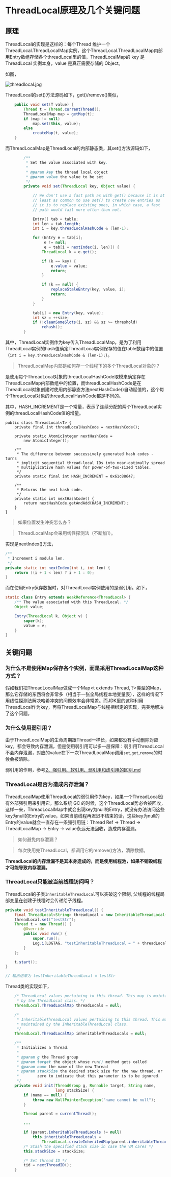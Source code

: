 # ThreadLocal原理及几个关键问题

## 原理
ThreadLocal的实现是这样的：每个Thread 维护一个 ThreadLocal.ThreadLocalMap实例，这个ThreadLocal.ThreadLocalMap内部用Entry数组存储各个threadLocal里的值，ThreadLocalMap的 key 是 ThreadLocal 实例本身，value 是真正需要存储的 Object。

如图，

![threadlocal.jpg](threadlocal.jpg)

ThreadLocal的set()方法源码如下，get()/remove()类似，

```java
    public void set(T value) {
        Thread t = Thread.currentThread();
        ThreadLocalMap map = getMap(t);
        if (map != null)
            map.set(this, value);
        else
            createMap(t, value);
    }
```

而ThreadLocalMap是ThreadLocal的内部静态类，其set()方法源码如下，

```java
        /**
         * Set the value associated with key.
         *
         * @param key the thread local object
         * @param value the value to be set
         */
        private void set(ThreadLocal key, Object value) {

            // We don't use a fast path as with get() because it is at
            // least as common to use set() to create new entries as
            // it is to replace existing ones, in which case, a fast
            // path would fail more often than not.

            Entry[] tab = table;
            int len = tab.length;
            int i = key.threadLocalHashCode & (len-1);

            for (Entry e = tab[i];
                 e != null;
                 e = tab[i = nextIndex(i, len)]) {
                ThreadLocal k = e.get();

                if (k == key) {
                    e.value = value;
                    return;
                }

                if (k == null) {
                    replaceStaleEntry(key, value, i);
                    return;
                }
            }

            tab[i] = new Entry(key, value);
            int sz = ++size;
            if (!cleanSomeSlots(i, sz) && sz >= threshold)
                rehash();
        }
```

其中，ThreadLocal实例作为key传入ThreadLocalMap，是为了利用ThreadLocal实例的hash值确定ThreadLocal实例保存的值在table数组中的位置（`int i = key.threadLocalHashCode & (len-1);`）。

>ThreadLocalMap内部是如何存一个线程下的多个ThreadLocal对象的？

是使用每个ThreadLocal对象的threadLocalHashCode取模来确定存在ThreadLocalMap内部数组中的位置，而threadLocalHashCode是在ThreadLocal对象创建时使用内部静态方法nextHashCode()自动赋值的，这个每个ThreadLocal对象的threadLocalHashCode都是不同的。

其中，HASH_INCREMENT是一个常量，表示了连续分配的两个ThreadLocal实例的threadLocalHashCode值的增量。

```
public class ThreadLocal<T> {
    private final int threadLocalHashCode = nextHashCode();

    private static AtomicInteger nextHashCode =
        new AtomicInteger();

    /**
     * The difference between successively generated hash codes - turns
     * implicit sequential thread-local IDs into near-optimally spread
     * multiplicative hash values for power-of-two-sized tables.
     */
    private static final int HASH_INCREMENT = 0x61c88647;

    /**
     * Returns the next hash code.
     */
    private static int nextHashCode() {
        return nextHashCode.getAndAdd(HASH_INCREMENT);
    }
}
```

> 如果位置发生冲突怎么办？

> ThreadLocalMap会采用线性探测法（不断加1）。

实现是nextIndex()方法，

```java
/**
 * Increment i modulo len.
 */
private static int nextIndex(int i, int len) {
    return ((i + 1 < len) ? i + 1 : 0);
}
```

而在使用Entry保存数据时，对ThreadLocal实例使用的是弱引用。如下，

```java
static class Entry extends WeakReference<ThreadLocal> {
    /** The value associated with this ThreadLocal. */
    Object value;

    Entry(ThreadLocal k, Object v) {
        super(k);
        value = v;
    }
}
```

## 关键问题
### 为什么不是使用Map保存各个实例，而是采用ThreadLocalMap这种方式？
假如我们把ThreadLocalMap做成一个Map<t extends Thread, ?>类型的Map，那么它存储的东西将会非常多（相当于一张全局线程本地变量表），这样的情况下用线性探测法解决哈希冲突的问题效率会非常差。而JDK里的这种利用ThreadLocal作为key，再将ThreadLocalMap与线程相绑定的实现，完美地解决了这个问题。

### 为什么使用弱引用？
由于ThreadLocalMap的生命周期跟Thread一样长，如果都没有手动删除对应key，都会导致内存泄漏，但是使用弱引用可以多一层保障：弱引用ThreadLocal不会内存泄漏，对应的value在下一次ThreadLocalMap调用`set`,`get`,`remove`的时候会被清除。

弱引用的作用，参考[2、强引用、软引用、弱引用和虚引用的区别.md](2、强引用、软引用、弱引用和虚引用的区别.md)

### ThreadLocal是否为造成内存泄漏？
ThreadLocalMap使用ThreadLocal的弱引用作为key，如果一个ThreadLocal没有外部强引用来引用它，那么系统 GC 的时候，这个ThreadLocal势必会被回收，这样一来，ThreadLocalMap中就会出现key为null的Entry，就没有办法访问这些key为null的Entry的value，如果当前线程再迟迟不结束的话，这些key为null的Entry的value就会一直存在一条强引用链：Thread Ref -> Thread -> ThreadLocalMap -> Entry -> value永远无法回收，造成内存泄漏。

> 如何避免内存泄漏？

> 每次使用完ThreadLocal，都调用它的remove()方法，清除数据。

**ThreadLocal的内存泄漏不是其本身造成的，而是使用线程池，如果不销毁线程才可能导致内存泄漏。**

### ThreadLocal只能被当前线程访问吗？

ThreadLocal的子类`InheritableThreadLocal`可以突破这个限制, 父线程的线程局部变量在创建子线程时会传递给子线程。

```java
private void testInheritableThreadLocal() {
    final ThreadLocal<String> threadLocal = new InheritableThreadLocal();
    threadLocal.set("testStr");
    Thread t = new Thread() {
        @Override
        public void run() {
            super.run();
            Log.i(LOGTAG, "testInheritableThreadLocal = " + threadLocal.get());
        }
    };

    t.start();
}

// 输出结果为 testInheritableThreadLocal = testStr
```

Thread类的实现如下，

```java
    /* ThreadLocal values pertaining to this thread. This map is maintained
     * by the ThreadLocal class. */
    ThreadLocal.ThreadLocalMap threadLocals = null;

    /*
     * InheritableThreadLocal values pertaining to this thread. This map is
     * maintained by the InheritableThreadLocal class.
     */
    ThreadLocal.ThreadLocalMap inheritableThreadLocals = null;

    /**
     * Initializes a Thread.
     *
     * @param g the Thread group
     * @param target the object whose run() method gets called
     * @param name the name of the new Thread
     * @param stackSize the desired stack size for the new thread, or
     *        zero to indicate that this parameter is to be ignored.
     */
    private void init(ThreadGroup g, Runnable target, String name,
                      long stackSize) {
        if (name == null) {
            throw new NullPointerException("name cannot be null");
        }

        Thread parent = currentThread();

        ...

        if (parent.inheritableThreadLocals != null)
            this.inheritableThreadLocals =
                ThreadLocal.createInheritedMap(parent.inheritableThreadLocals);
        /* Stash the specified stack size in case the VM cares */
        this.stackSize = stackSize;

        /* Set thread ID */
        tid = nextThreadID();
    }
```